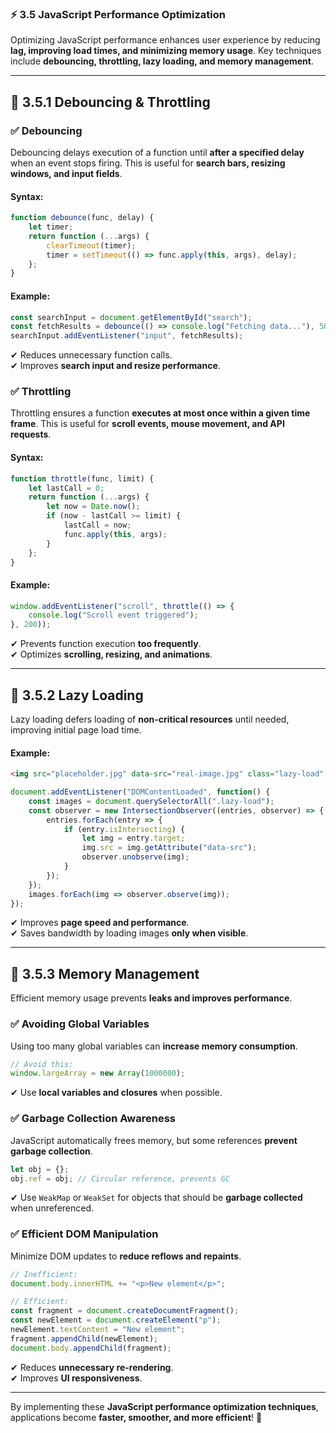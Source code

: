 ### ⚡ **3.5 JavaScript Performance Optimization**  

Optimizing JavaScript performance enhances user experience by reducing **lag, improving load times, and minimizing memory usage**. Key techniques include **debouncing, throttling, lazy loading, and memory management**.

---

## 🔹 **3.5.1 Debouncing & Throttling**  

### ✅ **Debouncing**  
Debouncing delays execution of a function until **after a specified delay** when an event stops firing. This is useful for **search bars, resizing windows, and input fields**.

#### **Syntax:**  
```javascript
function debounce(func, delay) {
    let timer;
    return function (...args) {
        clearTimeout(timer);
        timer = setTimeout(() => func.apply(this, args), delay);
    };
}
```
#### **Example:**  
```javascript
const searchInput = document.getElementById("search");
const fetchResults = debounce(() => console.log("Fetching data..."), 500);
searchInput.addEventListener("input", fetchResults);
```
✔ Reduces unnecessary function calls.  
✔ Improves **search input and resize performance**.  

### ✅ **Throttling**  
Throttling ensures a function **executes at most once within a given time frame**. This is useful for **scroll events, mouse movement, and API requests**.

#### **Syntax:**  
```javascript
function throttle(func, limit) {
    let lastCall = 0;
    return function (...args) {
        let now = Date.now();
        if (now - lastCall >= limit) {
            lastCall = now;
            func.apply(this, args);
        }
    };
}
```
#### **Example:**  
```javascript
window.addEventListener("scroll", throttle(() => {
    console.log("Scroll event triggered");
}, 200));
```
✔ Prevents function execution **too frequently**.  
✔ Optimizes **scrolling, resizing, and animations**.  

---

## 🔹 **3.5.2 Lazy Loading**  
Lazy loading defers loading of **non-critical resources** until needed, improving initial page load time.

#### **Example:**  
```html
<img src="placeholder.jpg" data-src="real-image.jpg" class="lazy-load" alt="Lazy Image">
```
```javascript
document.addEventListener("DOMContentLoaded", function() {
    const images = document.querySelectorAll(".lazy-load");
    const observer = new IntersectionObserver((entries, observer) => {
        entries.forEach(entry => {
            if (entry.isIntersecting) {
                let img = entry.target;
                img.src = img.getAttribute("data-src");
                observer.unobserve(img);
            }
        });
    });
    images.forEach(img => observer.observe(img));
});
```
✔ Improves **page speed and performance**.  
✔ Saves bandwidth by loading images **only when visible**.  

---

## 🔹 **3.5.3 Memory Management**  
Efficient memory usage prevents **leaks and improves performance**.

### ✅ **Avoiding Global Variables**  
Using too many global variables can **increase memory consumption**.
```javascript
// Avoid this:
window.largeArray = new Array(1000000);
```
✔ Use **local variables and closures** when possible.  

### ✅ **Garbage Collection Awareness**  
JavaScript automatically frees memory, but some references **prevent garbage collection**.
```javascript
let obj = {};
obj.ref = obj; // Circular reference, prevents GC
```
✔ Use `WeakMap` or `WeakSet` for objects that should be **garbage collected** when unreferenced.  

### ✅ **Efficient DOM Manipulation**  
Minimize DOM updates to **reduce reflows and repaints**.
```javascript
// Inefficient:
document.body.innerHTML += "<p>New element</p>";

// Efficient:
const fragment = document.createDocumentFragment();
const newElement = document.createElement("p");
newElement.textContent = "New element";
fragment.appendChild(newElement);
document.body.appendChild(fragment);
```
✔ Reduces **unnecessary re-rendering**.  
✔ Improves **UI responsiveness**.  

---

By implementing these **JavaScript performance optimization techniques**, applications become **faster, smoother, and more efficient**! 🚀
